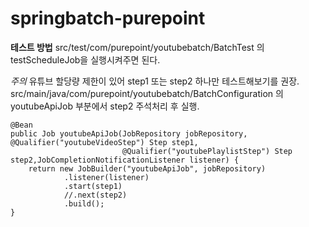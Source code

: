 # springbatch-purepoint

**테스트 방법**
src/test/com/purepoint/youtubebatch/BatchTest 의 testScheduleJob을 실행시켜주면 된다.

*주의*
유튜브 할당량 제한이 있어 step1 또는 step2 하나만 테스트해보기를 권장.
src/main/java/com/purepoint/youtubebatch/BatchConfiguration 의 youtubeApiJob 부분에서 step2 주석처리 후 실행.

```
@Bean  
public Job youtubeApiJob(JobRepository jobRepository, @Qualifier("youtubeVideoStep") Step step1,  
                         @Qualifier("youtubePlaylistStep") Step step2,JobCompletionNotificationListener listener) {  
    return new JobBuilder("youtubeApiJob", jobRepository)  
            .listener(listener)  
            .start(step1)  
            //.next(step2)  
            .build();  
}
```